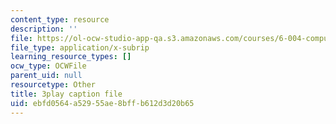 ```yaml
---
content_type: resource
description: ''
file: https://ol-ocw-studio-app-qa.s3.amazonaws.com/courses/6-004-computation-structures-spring-2017/ebfd0564a52955ae8bffb612d3d20b65_cTU43KgGLFw.vtt
file_type: application/x-subrip
learning_resource_types: []
ocw_type: OCWFile
parent_uid: null
resourcetype: Other
title: 3play caption file
uid: ebfd0564-a529-55ae-8bff-b612d3d20b65
---
```

